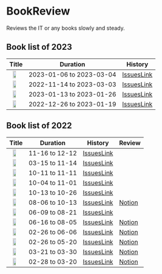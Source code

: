 # BookReview

Reviews the IT or any books slowly and steady.

## Book list of 2023

|Title|Duration|History|
|-----|--------|-------|
|<img src="https://image.aladin.co.kr/product/29464/92/cover500/k422837236_1.jpg" style="width:50%; display:block; margin: 0px auto;" >|2023-01-06 to 2023-03-04|[IssuesLink](https://github.com/jongfeel/BookReview/issues?q=milestone%3A%22Good+Code+Bad+Code%22+)|
|<img src="https://image.aladin.co.kr/product/3408/36/cover500/8966260950_2.jpg" style="width:50%; display:block; margin: 0px auto;" >|2022-11-14 to 2023-03-03|[IssuesLink](https://github.com/jongfeel/BookReview/issues?q=milestone%3A%22Clean+Code%3A+A+Handbook+Of+Agile+Software+Craftsmanship%2C+Virnect%22+)|
|<img src="https://image.aladin.co.kr/product/30182/53/cover500/k992839897_1.jpg" style="width:50%; display:block; margin: 0px auto;" >|2023-01-13 to 2023-01-26|[IssuesLink](https://github.com/jongfeel/BookReview/issues?q=is%3Aissue+is%3Aclosed+milestone%3A%22IT+5%EB%B6%84+%EC%9E%A1%ED%95%99%EC%82%AC%EC%A0%84%22)|
|<img src="https://image.aladin.co.kr/product/30618/27/cover500/k542830726_1.jpg" style="width:50%; display:block; margin: 0px auto;" >|2022-12-26 to 2023-01-19|[IssuesLink](https://github.com/jongfeel/BookReview/issues?q=is%3Aissue+is%3Aclosed+milestone%3A%22%EA%B0%9C%EB%B0%9C%EC%9E%90+%EC%9B%90%EC%B9%99+-+%ED%85%8C%ED%81%AC+%EB%A6%AC%EB%8D%94+9%EC%9D%B8%EC%9D%B4+%EB%A7%90%ED%95%98%EB%8A%94+%EB%8D%94+%EB%82%98%EC%9D%80+%EA%B0%9C%EB%B0%9C%EC%9E%90%EB%A1%9C+%EC%82%B4%EC%95%84%EA%B0%80%EB%8A%94+%EC%9B%90%EC%B9%99%EA%B3%BC+%EC%B2%A0%ED%95%99%22)|

## Book list of 2022

|Title|Duration|History|Review|
|-----|--------|-------|------|
|<img src="https://image.aladin.co.kr/product/29689/33/cover500/k962838585_1.jpg" style="width:50%; display:block; margin: 0px auto;" >|11-16 to 12-12|[IssuesLink](https://github.com/jongfeel/BookReview/issues?q=is%3Aissue+is%3Aclosed+milestone%3A%22The+Effective+Engineer%22)| |
|<img src="https://image.aladin.co.kr/product/28629/55/cover500/8950997673_1.jpg" style="width:50%; display:block; margin: 0px auto;" >|03-15 to 11-14|[IssuesLink](https://github.com/jongfeel/BookReview/issues?q=is%3Aissue+is%3Aclosed+milestone%3A%22The+Craftsman%22)| |
|<img src="https://image.aladin.co.kr/product/20945/79/cover500/s952638241_2.jpg" style="width:50%; display:block; margin: 0px auto;" >|10-11 to 11-11|[IssuesLink](https://github.com/jongfeel/BookReview/issues?q=is%3Aissue+is%3Aclosed+milestone%3A%22How+to+Win+Friends+%26+Influence+People%22)| |
|<img src="https://image.aladin.co.kr/product/17597/74/cover500/8966262333_1.jpg" style="width:50%; display:block; margin: 0px auto;" >|10-04 to 11-01|[IssuesLink](https://github.com/jongfeel/BookReview/issues?q=is%3Aissue+is%3Aclosed+milestone%3A%22%ED%95%A8%EA%BB%98+%EC%9E%90%EB%9D%BC%EA%B8%B0%22)| |
|<img src="https://image.aladin.co.kr/product/875/71/cover500/8950927985_1.jpg" style="width:50%; display:block; margin: 0px auto;" >|10-13 to 10-26|[IssuesLink](https://github.com/jongfeel/BookReview/issues?q=is%3Aissue+is%3Aclosed+milestone%3A%22Rework%2C+%EB%98%91%EB%B0%94%EB%A1%9C+%EC%9D%BC%ED%95%98%EB%9D%BC+-+%EC%84%B1%EA%B3%BC%EB%8A%94+%EC%9D%BC%EB%B2%8C%EB%A0%88%EB%A5%BC+%EC%A2%8B%EC%95%84%ED%95%98%EC%A7%80+%EC%95%8A%EB%8A%94%EB%8B%A4%22)| |
|<img src="https://image.aladin.co.kr/product/29862/16/cover500/k512838122_1.jpg" style="width:50%; display:block; margin: 0px auto;" >|08-06 to 10-13|[IssuesLink](https://github.com/jongfeel/BookReview/issues?q=is%3Aissue+is%3Aclosed+label%3A%22Soft+Skills+2nd+edition%22)|[Notion](https://www.notion.so/jongfeel/2-7ff7c418ef0543c39dbd2df9fe0a693d)|
|<img src="https://image.aladin.co.kr/product/23618/61/cover500/k932638523_1.jpg" style="width:50%; display:block; margin: 0px auto;" >|06-09 to 08-21|[IssuesLink](https://github.com/jongfeel/BookReview/issues?q=is%3Aissue+is%3Aclosed+milestone%3A%22Refactoring%3A+Improving+the+Design+of+Existing+Code+%282nd+Edition%29%22)| |
|<img src="https://image.aladin.co.kr/product/29153/33/cover500/k922837372_1.jpg" style="width:50%; display:block; margin: 0px auto;" >|06-16 to 08-05|[IssuesLink](https://github.com/jongfeel/BookReview/issues?q=is%3Aissue+label%3A%22%EC%96%B4%EB%96%A4+%EA%B0%9C%EB%B0%9C%EC%9E%90%EA%B0%80+%EC%82%B4%EC%95%84%EB%82%A8%EB%8A%94%EA%B0%80%22+)|[Notion](https://www.notion.so/jongfeel/AI-077eb17f82134a969964654de7ec1442)|
|<img src="https://image.aladin.co.kr/product/47/96/cover500/8986632047_1.gif" style="width:50%; display:block; margin: 0px auto;">|02-26 to 06-06|[IssuesLink](https://github.com/jongfeel/BookReview/issues?q=is%3Aissue+is%3Aclosed+label%3A%22Exploratives+Lernen%22)|[Notion](https://www.notion.so/jongfeel/5465031f7241444e9ea9b84f0cfacd55)|
|<img src="https://image.aladin.co.kr/product/8661/93/cover500/8960778818_1.jpg" style="width:50%; display:block; margin: 0px auto;">|02-26 to 05-20|[IssuesLink](https://github.com/jongfeel/BookReview/issues?q=is%3Aissue+is%3Aclosed+label%3A%22The+Clean+Coder%22)|[Notion](https://www.notion.so/jongfeel/00db3671c6fa417481bece0ba0d4e170)|
|<img src="https://image.aladin.co.kr/product/1349/19/cover500/8935208957_2.jpg" style="width:50%; display:block; margin: 0px auto;">|03-21 to 03-30|[IssuesLink](https://github.com/jongfeel/BookReview/issues?q=is%3Aissue+is%3Aclosed+label%3ADrive)|[Notion](https://www.notion.so/jongfeel/772a5f667d4841feb69c2a2864d8ebf9)|
|<img src="https://image.aladin.co.kr/product/2610/25/cover500/8994506640_1.jpg" style="width:50%; display:block; margin: 0px auto;">|02-28 to 03-20|[IssuesLink](https://github.com/jongfeel/BookReview/issues?q=is%3Aissue+is%3Aclosed+label%3A%22Team+Geek%22)|[Notion](https://www.notion.so/jongfeel/f39e621ef6fe4c418f060c16028a676c)|